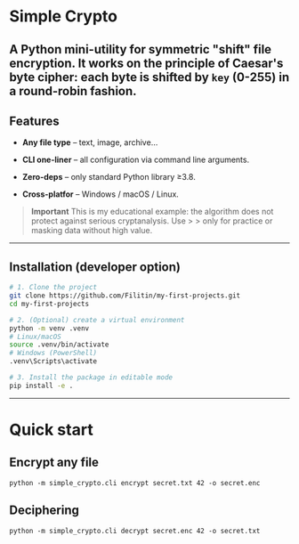 # Simple Crypto
A Python mini-utility for symmetric "shift" file encryption.
It works on the principle of Caesar's byte cipher: each byte is shifted by `key` (0-255) in a round-robin fashion.
---
## Features
* **Any file type**  – text, image, archive…

* **CLI one-liner**  – all configuration via command line arguments.

* **Zero-deps**  – only standard Python library ≥3.8.

* **Cross-platfor**  – Windows / macOS / Linux.

> **Important** 
> This is my educational example: the algorithm does not protect against serious cryptanalysis. Use > > only for practice or masking data without high value.

---
## Installation (developer option)

```bash
# 1. Clone the project
git clone https://github.com/Filitin/my-first-projects.git
cd my-first-projects

# 2. (Optional) create a virtual environment
python -m venv .venv
# Linux/macOS
source .venv/bin/activate
# Windows (PowerShell)
.venv\Scripts\activate

# 3. Install the package in editable mode
pip install -e .
```
---
# Quick start
## Encrypt any file
    python -m simple_crypto.cli encrypt secret.txt 42 -o secret.enc
## Deciphering
    python -m simple_crypto.cli decrypt secret.enc 42 -o secret.txt
